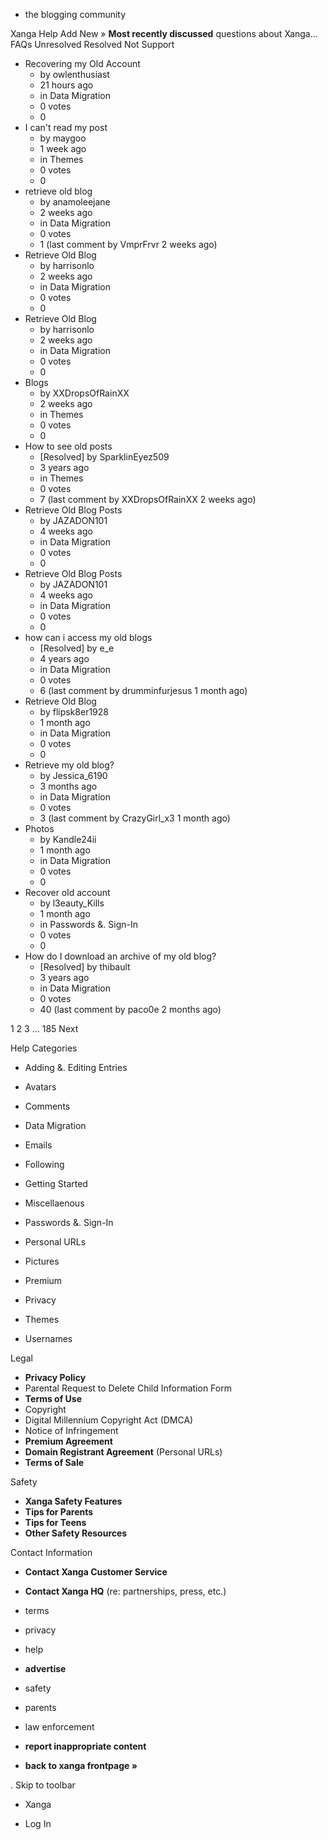 *   the blogging community

Xanga Help Add New » **Most recently discussed** questions about Xanga… FAQs Unresolved Resolved Not Support

*   Recovering my Old Account
    *   by owlenthusiast
    *   21 hours ago
    *   in Data Migration
    *   0 votes
    *   0
*   I can't read my post
    *   by maygoo
    *   1 week ago
    *   in Themes
    *   0 votes
    *   0
*   retrieve old blog
    *   by anamoleejane
    *   2 weeks ago
    *   in Data Migration
    *   0 votes
    *   1 (last comment by VmprFrvr 2 weeks ago)
*   Retrieve Old Blog
    *   by harrisonlo
    *   2 weeks ago
    *   in Data Migration
    *   0 votes
    *   0
*   Retrieve Old Blog
    *   by harrisonlo
    *   2 weeks ago
    *   in Data Migration
    *   0 votes
    *   0
*   Blogs
    *   by XXDropsOfRainXX
    *   2 weeks ago
    *   in Themes
    *   0 votes
    *   0
*   How to see old posts
    *   \[Resolved\] by SparklinEyez509
    *   3 years ago
    *   in Themes
    *   0 votes
    *   7 (last comment by XXDropsOfRainXX 2 weeks ago)
*   Retrieve Old Blog Posts
    *   by JAZADON101
    *   4 weeks ago
    *   in Data Migration
    *   0 votes
    *   0
*   Retrieve Old Blog Posts
    *   by JAZADON101
    *   4 weeks ago
    *   in Data Migration
    *   0 votes
    *   0
*   how can i access my old blogs
    *   \[Resolved\] by e\_e
    *   4 years ago
    *   in Data Migration
    *   0 votes
    *   6 (last comment by drumminfurjesus 1 month ago)
*   Retrieve Old Blog
    *   by flipsk8er1928
    *   1 month ago
    *   in Data Migration
    *   0 votes
    *   0
*   Retrieve my old blog?
    *   by Jessica\_6190
    *   3 months ago
    *   in Data Migration
    *   0 votes
    *   3 (last comment by CrazyGirl\_x3 1 month ago)
*   Photos
    *   by Kandle24ii
    *   1 month ago
    *   in Data Migration
    *   0 votes
    *   0
*   Recover old account
    *   by l3eauty\_Kills
    *   1 month ago
    *   in Passwords &. Sign-In
    *   0 votes
    *   0
*   How do I download an archive of my old blog?
    *   \[Resolved\] by thibault
    *   3 years ago
    *   in Data Migration
    *   0 votes
    *   40 (last comment by paco0e 2 months ago)

1 2 3 ... 185 Next

Help Categories

*   Adding &. Editing Entries
*   Avatars
*   Comments
*   Data Migration
*   Emails
*   Following
*   Getting Started
*   Miscellaenous

*   Passwords &. Sign-In
*   Personal URLs
*   Pictures
*   Premium
*   Privacy
*   Themes
*   Usernames

Legal

*   **Privacy Policy**
*   Parental Request to Delete Child Information Form
*   **Terms of Use**
*   Copyright
*   Digital Millennium Copyright Act (DMCA)
*   Notice of Infringement
*   **Premium Agreement**
*   **Domain Registrant Agreement** (Personal URLs)
*   **Terms of Sale**

Safety

*   **Xanga Safety Features**
*   **Tips for Parents**
*   **Tips for Teens**
*   **Other Safety Resources**

Contact Information

*   **Contact Xanga Customer Service**
*   **Contact Xanga HQ** (re: partnerships, press, etc.)

*   terms
*   privacy
*   help
*   **advertise**

*   safety
*   parents
*   law enforcement
*   **report inappropriate content**

*   **back to xanga frontpage »**

<img src="http://pixel.quantserve.com/pixel/p-87h-iNOVooym2.gif" style="display: none" height="1" width="1" alt="Quantcast"/>. Skip to toolbar

*   Xanga

*   Log In